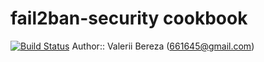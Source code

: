# fail2ban-security cookbook
[![Build Status](https://secure.travis-ci.org/vbereza/fail2ban-security-cookbook.png?branch=master)](https://travis-ci.org/vbereza/fail2ban-security-cookbook)
Author:: Valerii Bereza (<661645@gmail.com>)
